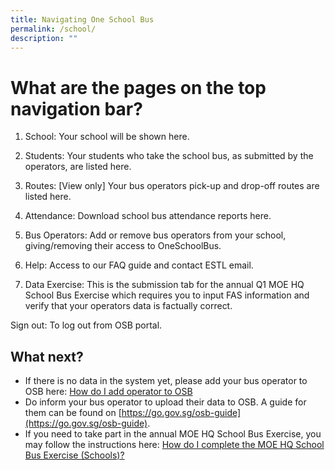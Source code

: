 ```yaml
---
title: Navigating One School Bus
permalink: /school/
description: ""
---
```

What are the pages on the top navigation bar? 
==========================


1.  School: Your school will be shown here.
    
2.  Students: Your students who take the school bus, as submitted by the operators, are listed here.
    
3.  Routes: \[View only\] Your bus operators pick-up and drop-off routes are listed here.
    
4.  Attendance: Download school bus attendance reports here.
    
5.  Bus Operators: Add or remove bus operators from your school, giving/removing their access to OneSchoolBus.
    
6.  Help: Access to our FAQ guide and contact ESTL email.
    
7.  Data Exercise: This is the submission tab for the annual Q1 MOE HQ School Bus Exercise which requires you to input FAS information and verify that your operators data is factually correct.
    

Sign out: To log out from OSB portal.

What next?
----------

*   If there is no data in the system yet, please add your bus operator to OSB here: [How do I add operator to OSB](https://www.notion.so/How-do-I-add-an-operator-to-OSB-49113ea481294b82a6b4e95c4907cd76?pvs=21)
*   Do inform your bus operator to upload their data to OSB. A guide for them can be found on [https://go.gov.sg/osb-guide](https://go.gov.sg/osb-guide).
*   If you need to take part in the annual MOE HQ School Bus Exercise, you may follow the instructions here: [How do I complete the MOE HQ School Bus Exercise (Schools)?](https://www.notion.so/How-do-I-complete-the-MOE-HQ-School-Bus-Exercise-Schools-e86cb7a734cc43c3983317ffdf08d61a?pvs=21)